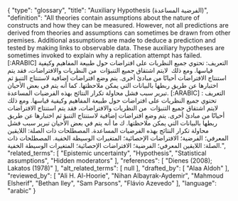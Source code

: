 {
    "type": "glossary",
    "title": "Auxiliary Hypothesis (الفرضية المساعدة)",
    "definition": "All theories contain assumptions about the nature of constructs and how they can be measured. However, not all predictions are derived from theories and assumptions can sometimes be drawn from other premises. Additional assumptions are made to deduce a prediction and tested by making links to observable data. These auxiliary hypotheses are sometimes invoked to explain why a replication attempt has failed. [:ARABIC] التعريف: تحتوي جميع النظريات على افتراضات حول طبيعة المفاهيم وكيفية قياسها. ومع ذلك  لايتم اشتقاق جميع التنبؤات  من النظريات والافتراضات، فقد يتم استنتاج الافتراضات أحيانًا من مبادئ أخرى. يتم وضع افتراضات إضافية لاستنتاج التنبؤ ثم اختبارها عن طريق ربطها بالبيانات التي يمكن ملاحظتها. كما أنه يتم في بعض الأحيان تبرير سبب فشل محاولة تكرار النتائج بهذه الفرضيات المساعدة. [:ARABIC] التعريف : تحتوي جميع النظريات على افتراضات حول طبيعة المفاهيم وكيفية قياسها. ومع ذلك  لايتم اشتقاق جميع التنبؤات  من النظريات والافتراضات، فقد يتم استنتاج الافتراضات أحيانًا من مبادئ أخرى. يتم وضع افتراضات إضافية لاستنتاج التنبؤ ثم اختبارها عن طريق ربطها بالبيانات التي يمكن ملاحظتها. ك ما أنه يتم في بعض الأحيان تبرير سبب فشل محاولة تكرار النتائج بهذه الفرضيات المساعدة.  المصطلحات ذات الصلة: اللايقين المعرفي؛ الفرضية؛ الافتراضات الإحصائية؛ المتغيرات الوسيطة الخفية. المصطلحات ذات الصلة: اللايقين المعرفي؛ الفرضية؛ الافتراضات الإحصائية؛ المتغيرات الوسيطة الخفية.",
    "related_terms": [
        "Epistemic uncertainty",
        "Hypothesis",
        "Statistical assumptions",
        "Hidden moderators"
    ],
    "references": [
        "Dienes (2008); Lakatos (1978)"
    ],
    "alt_related_terms": [
        null
    ],
    "drafted_by": [
        "Alaa Aldoh"
    ],
    "reviewed_by": [
        "Ali H. Al-Hoorie",
        "Nihan Albayrak-Aydemir",
        "Mahmoud Elsherif",
        "Bethan Iley",
        "Sam Parsons",
        "Flávio Azevedo"
    ],
    "language": "arabic"
}